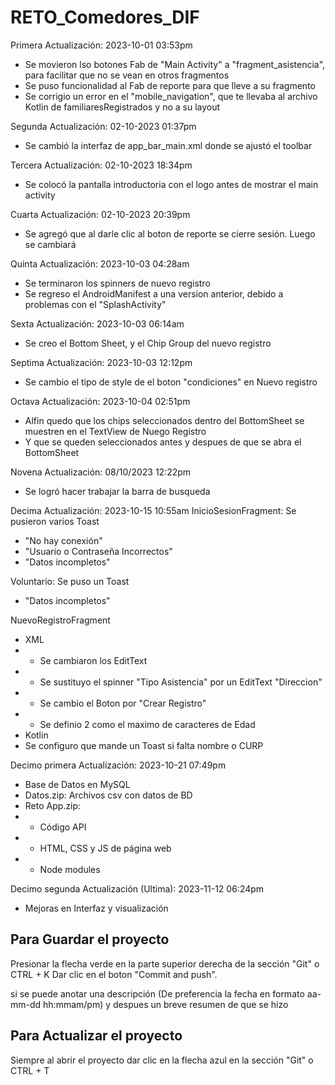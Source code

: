# RETO_Comedores_DIF
Primera Actualización: 2023-10-01 03:53pm
- Se movieron lso botones Fab de "Main Activity" a "fragment_asistencia", para facilitar que no se vean en otros fragmentos
- Se puso funcionalidad al Fab de reporte para que lleve a su fragmento
- Se corrigio un error en el "mobile_navigation", que te llevaba al archivo Kotlin de familiaresRegistrados y no a su layout

Segunda Actualización: 02-10-2023 01:37pm
- Se cambió la interfaz de app_bar_main.xml donde se ajustó el toolbar 

Tercera Actualización: 02-10-2023 18:34pm
- Se colocó la pantalla introductoria con el logo antes de mostrar el main activity

Cuarta Actualización: 02-10-2023 20:39pm
- Se agregó que al darle clic al boton de reporte se cierre sesión. Luego se cambiará

Quinta Actualización: 2023-10-03 04:28am
- Se terminaron los spinners de nuevo registro
- Se regreso el AndroidManifest a una version anterior, debido a problemas con el "SplashActivity"

Sexta Actualización: 2023-10-03 06:14am
- Se creo el Bottom Sheet, y el Chip Group del nuevo registro

Septima Actualización: 2023-10-03 12:12pm
- Se cambio el tipo de style de el boton "condiciones" en Nuevo registro

Octava  Actualización: 2023-10-04 02:51pm
- Alfin quedo que los chips seleccionados dentro del BottomSheet se muestren en el TextView de Nuego Registro
- Y que se queden seleccionados antes y despues de que se abra el BottomSheet 

Novena Actualización: 08/10/2023 12:22pm
- Se logró hacer trabajar la barra de busqueda

Decima Actualización: 2023-10-15 10:55am
InicioSesionFragment: Se pusieron varios Toast
- "No hay conexión"
- "Usuario o Contraseña Incorrectos"
- "Datos incompletos"

Voluntario: Se puso un Toast
- "Datos incompletos"

NuevoRegistroFragment
- XML
- - Se cambiaron los EditText
- - Se sustituyo el spinner "Tipo Asistencia" por un EditText "Direccion"
- - Se cambio el Boton por "Crear Registro"
- - Se definio 2 como el maximo de caracteres de Edad
- Kotlin
- Se configuro que mande un Toast si falta nombre o CURP

Decimo primera Actualización: 2023-10-21 07:49pm
- Base de Datos en MySQL
- Datos.zip: Archivos csv con datos de BD
- Reto App.zip:
- - Código API
- - HTML, CSS y JS de página web
- - Node modules

Decimo segunda Actualización (Ultima): 2023-11-12 06:24pm
- Mejoras en Interfaz y visualización

## Para Guardar el proyecto
Presionar la flecha verde en la parte superior derecha de la sección "Git" o CTRL + K
Dar clic en el boton "Commit and push".

si se puede anotar una descripción (De preferencia la fecha en formato aa-mm-dd hh:mmam/pm) 
y despues un breve resumen de que se hizo

## Para Actualizar el proyecto
Siempre al abrir el proyecto dar clic en la flecha azul en la sección "Git" o CTRL + T
